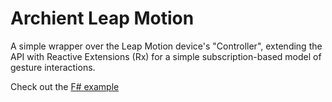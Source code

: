 ﻿# Archient Leap Motion

A simple wrapper over the Leap Motion device's "Controller", extending the API with Reactive Extensions (Rx) for a simple subscription-based model of gesture interactions.

Check out the [F# example](../examples/LeapMotion.WPF.Examples.FSharp/Program.fs)